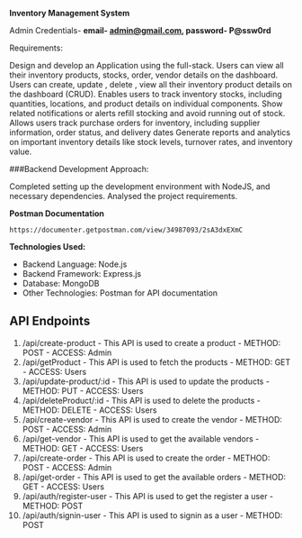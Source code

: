**Inventory Management System**

Admin Credentials- **email- admin@gmail.com, password- P@ssw0rd**

Requirements:

Design and develop an Application using the full-stack.
Users can view all their inventory products, stocks, order, vendor details on the dashboard.
Users can create, update , delete , view all their inventory product details on the dashboard (CRUD).
Enables users to track inventory stocks, including quantities, locations, and product details on individual components.
Show related notifications or alerts refill stocking and avoid running out of stock.
Allows users track purchase orders for inventory, including supplier information, order status, and delivery dates
Generate reports and analytics on important inventory details like stock levels, turnover rates, and inventory value.

###Backend Development Approach:

Completed setting up the development environment with NodeJS, and necessary dependencies. Analysed the project requirements.

**Postman Documentation**

    https://documenter.getpostman.com/view/34987093/2sA3dxEXmC

**Technologies Used:**

- Backend Language: Node.js
- Backend Framework: Express.js
- Database: MongoDB
- Other Technologies: Postman for API documentation

## API Endpoints
1. /api/create-product
           - This API is used to create a product
           - METHOD: POST
           - ACCESS: Admin
2. /api/getProduct
           - This API is used to fetch the products
           - METHOD: GET
           - ACCESS: Users
3. /api/update-product/:id
           - This API is used to update the products
           - METHOD: PUT
           - ACCESS: Users
4. /api/deleteProduct/:id
           - This API is used to delete the products
           - METHOD: DELETE
           - ACCESS: Users
5. /api/create-vendor
           - This API is used to create the vendor
           - METHOD: POST
           - ACCESS: Admin     
6. /api/get-vendor
           - This API is used to get the available vendors
           - METHOD: GET
           - ACCESS: Users
7. /api/create-order
           - This API is used to create the order
           - METHOD: POST
           - ACCESS: Admin
8. /api/get-order
           - This API is used to get the available orders
           - METHOD: GET
           - ACCESS: Users
9. /api/auth/register-user
           - This API is used to get the register a user
           - METHOD: POST
10. /api/auth/signin-user
           - This API is used to signin as a user
           - METHOD: POST
    
